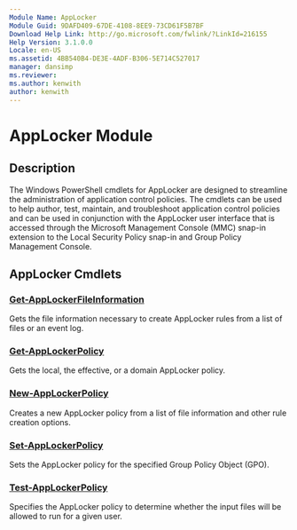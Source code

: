 ```yaml
---
Module Name: AppLocker
Module Guid: 9DAFD409-67DE-4108-8EE9-73CD61F5B7BF
Download Help Link: http://go.microsoft.com/fwlink/?LinkId=216155
Help Version: 3.1.0.0
Locale: en-US
ms.assetid: 4BB540B4-DE3E-4ADF-B306-5E714C527017
manager: dansimp
ms.reviewer:
ms.author: kenwith
author: kenwith
---
```


# AppLocker Module
## Description
The Windows PowerShell cmdlets for AppLocker are designed to streamline the administration of application control policies. The cmdlets can be used to help author, test, maintain, and troubleshoot application control policies and can be used in conjunction with the AppLocker user interface that is accessed through the Microsoft Management Console (MMC) snap-in extension to the Local Security Policy snap-in and Group Policy Management Console.
## AppLocker Cmdlets
### [Get-AppLockerFileInformation](./Get-AppLockerFileInformation.md)
Gets the file information necessary to create AppLocker rules from a list of files or an event log.

### [Get-AppLockerPolicy](./Get-AppLockerPolicy.md)
Gets the local, the effective, or a domain AppLocker policy.

### [New-AppLockerPolicy](./New-AppLockerPolicy.md)
Creates a new AppLocker policy from a list of file information and other rule creation options.

### [Set-AppLockerPolicy](./Set-AppLockerPolicy.md)
Sets the AppLocker policy for the specified Group Policy Object (GPO).

### [Test-AppLockerPolicy](./Test-AppLockerPolicy.md)
Specifies the AppLocker policy to determine whether the input files will be allowed to run for a given user.

